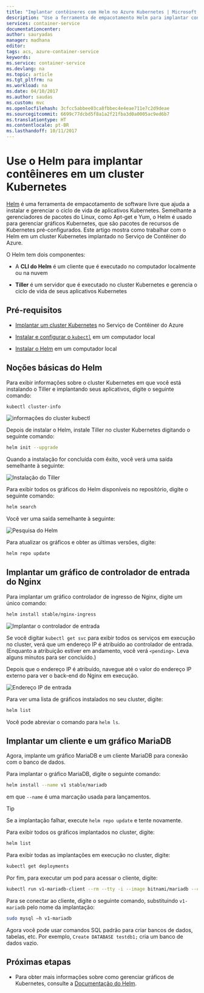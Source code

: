 ```yaml
---
title: "Implantar contêineres com Helm no Azure Kubernetes | Microsoft Docs"
description: "Use a ferramenta de empacotamento Helm para implantar contêineres em um cluster Kubernetes no Serviço de Contêiner do Azure"
services: container-service
documentationcenter: 
author: sauryadas
manager: madhana
editor: 
tags: acs, azure-container-service
keywords: 
ms.service: container-service
ms.devlang: na
ms.topic: article
ms.tgt_pltfrm: na
ms.workload: na
ms.date: 04/10/2017
ms.author: saudas
ms.custom: mvc
ms.openlocfilehash: 3cfcc5abbee03ca8fbbec4e4eae711e7c2d9deae
ms.sourcegitcommit: 6699c77dcbd5f8a1a2f21fba3d0a0005ac9ed6b7
ms.translationtype: HT
ms.contentlocale: pt-BR
ms.lasthandoff: 10/11/2017
---
```

# <a name="use-helm-to-deploy-containers-on-a-kubernetes-cluster"></a>Use o Helm para implantar contêineres em um cluster Kubernetes 

[Helm](https://github.com/kubernetes/helm/) é uma ferramenta de empacotamento de software livre que ajuda a instalar e gerenciar o ciclo de vida de aplicativos Kubernetes. Semelhante a gerenciadores de pacotes do Linux, como Apt-get e Yum, o Helm é usado para gerenciar gráficos Kubernetes, que são pacotes de recursos de Kubernetes pré-configurados. Este artigo mostra como trabalhar com o Helm em um cluster Kubernetes implantado no Serviço de Contêiner do Azure.

O Helm tem dois componentes: 
* A **CLI do Helm** é um cliente que é executado no computador localmente ou na nuvem  

* **Tiller** é um servidor que é executado no cluster Kubernetes e gerencia o ciclo de vida de seus aplicativos Kubernetes 
 
## <a name="prerequisites"></a>Pré-requisitos

* [Implantar um cluster Kubernetes](container-service-kubernetes-walkthrough.md) no Serviço de Contêiner do Azure

* [Instalar e configurar o `kubectl`](../container-service-connect.md) em um computador local

* [Instalar o Helm](https://github.com/kubernetes/helm/blob/master/docs/install.md) em um computador local

## <a name="helm-basics"></a>Noções básicas do Helm 

Para exibir informações sobre o cluster Kubernetes em que você está instalando o Tiller e implantando seus aplicativos, digite o seguinte comando:

```bash
kubectl cluster-info 
```
![informações do cluster kubectl](./media/container-service-kubernetes-helm/clusterinfo.png)
 
Depois de instalar o Helm, instale Tiller no cluster Kubernetes digitando o seguinte comando:

```bash
helm init --upgrade
```
Quando a instalação for concluída com êxito, você verá uma saída semelhante à seguinte:

![Instalação do Tiller](./media/container-service-kubernetes-helm/tiller-install.png)
 
 
 
 
Para exibir todos os gráficos do Helm disponíveis no repositório, digite o seguinte comando:

```bash 
helm search 
```

Você ver uma saída semelhante à seguinte:

![Pesquisa do Helm](./media/container-service-kubernetes-helm/helm-search.png)
 
Para atualizar os gráficos e obter as últimas versões, digite:

```bash 
helm repo update 
```
## <a name="deploy-an-nginx-ingress-controller-chart"></a>Implantar um gráfico de controlador de entrada do Nginx 
 
Para implantar um gráfico controlador de ingresso de Nginx, digite um único comando:

```bash
helm install stable/nginx-ingress 
```
![Implantar o controlador de entrada](./media/container-service-kubernetes-helm/nginx-ingress.png)

Se você digitar `kubectl get svc` para exibir todos os serviços em execução no cluster, verá que um endereço IP é atribuído ao controlador de entrada. (Enquanto a atribuição estiver em andamento, você verá `<pending>`. Leva alguns minutos para ser concluído.) 

Depois que o endereço IP é atribuído, navegue até o valor do endereço IP externo para ver o back-end do Nginx em execução. 
 
![Endereço IP de entrada](./media/container-service-kubernetes-helm/ingress-ip-address.png)


Para ver uma lista de gráficos instalados no seu cluster, digite:

```bash
helm list 
```

Você pode abreviar o comando para `helm ls`.
 
 
 
 
## <a name="deploy-a-mariadb-chart-and-client"></a>Implantar um cliente e um gráfico MariaDB

Agora, implante um gráfico MariaDB e um cliente MariaDB para conexão com o banco de dados.

Para implantar o gráfico MariaDB, digite o seguinte comando:

```bash
helm install --name v1 stable/mariadb
```

em que `--name` é uma marcação usada para lançamentos.

> [!TIP]
> Se a implantação falhar, execute `helm repo update` e tente novamente.
>
 
 
Para exibir todos os gráficos implantados no cluster, digite:

```bash 
helm list
```
 
Para exibir todas as implantações em execução no cluster, digite:

```bash
kubectl get deployments 
``` 
 
 
Por fim, para executar um pod para acessar o cliente, digite:

```bash
kubectl run v1-mariadb-client --rm --tty -i --image bitnami/mariadb --command -- bash  
``` 
 
 
Para se conectar ao cliente, digite o seguinte comando, substituindo `v1-mariadb` pelo nome da implantação:

```bash
sudo mysql –h v1-mariadb
```
 
 
Agora você pode usar comandos SQL padrão para criar bancos de dados, tabelas, etc. Por exemplo, `Create DATABASE testdb1;` cria um banco de dados vazio. 
 
 
 
## <a name="next-steps"></a>Próximas etapas

* Para obter mais informações sobre como gerenciar gráficos de Kubernetes, consulte a [Documentação do Helm](https://github.com/kubernetes/helm/blob/master/docs/index.md). 

